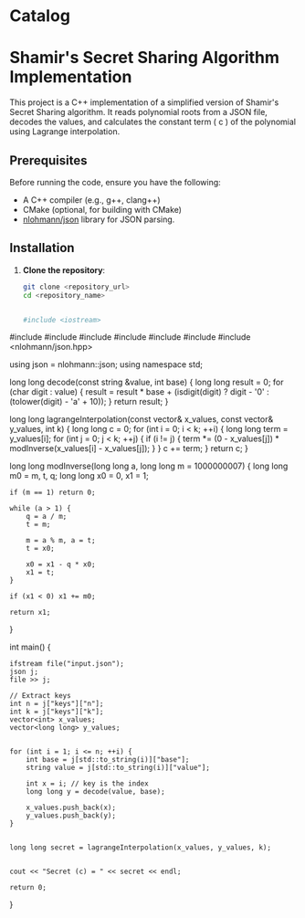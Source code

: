 # Catalog

# Shamir's Secret Sharing Algorithm Implementation

This project is a C++ implementation of a simplified version of Shamir's Secret Sharing algorithm. It reads polynomial roots from a JSON file, decodes the values, and calculates the constant term \( c \) of the polynomial using Lagrange interpolation.

## Prerequisites

Before running the code, ensure you have the following:

- A C++ compiler (e.g., g++, clang++)
- CMake (optional, for building with CMake)
- [nlohmann/json](https://github.com/nlohmann/json) library for JSON parsing.

## Installation

1. **Clone the repository**:
   ```bash
   git clone <repository_url>
   cd <repository_name>


   #include <iostream>
#include <fstream>
#include <sstream>
#include <map>
#include <vector>
#include <cmath>
#include <iomanip>
#include <nlohmann/json.hpp>

using json = nlohmann::json;
using namespace std;


long long decode(const string &value, int base) {
    long long result = 0;
    for (char digit : value) {
        result = result * base + (isdigit(digit) ? digit - '0' : (tolower(digit) - 'a' + 10));
    }
    return result;
}


long long lagrangeInterpolation(const vector<int>& x_values, const vector<long long>& y_values, int k) {
    long long c = 0;
    for (int i = 0; i < k; ++i) {
        long long term = y_values[i];
        for (int j = 0; j < k; ++j) {
            if (i != j) {
                term *= (0 - x_values[j]) * modInverse(x_values[i] - x_values[j]);
            }
        }
        c += term;
    }
    return c;
}


long long modInverse(long long a, long long m = 1000000007) {
    long long m0 = m, t, q;
    long long x0 = 0, x1 = 1;
    
    if (m == 1) return 0;

    while (a > 1) {
        q = a / m;
        t = m;

        m = a % m, a = t;
        t = x0;

        x0 = x1 - q * x0;
        x1 = t;
    }

    if (x1 < 0) x1 += m0;

    return x1;
}

int main() {
   
    ifstream file("input.json");
    json j;
    file >> j;

    // Extract keys
    int n = j["keys"]["n"];
    int k = j["keys"]["k"];
    vector<int> x_values;
    vector<long long> y_values;

   
    for (int i = 1; i <= n; ++i) {
        int base = j[std::to_string(i)]["base"];
        string value = j[std::to_string(i)]["value"];
        
        int x = i; // key is the index
        long long y = decode(value, base);
        
        x_values.push_back(x);
        y_values.push_back(y);
    }

 
    long long secret = lagrangeInterpolation(x_values, y_values, k);


    cout << "Secret (c) = " << secret << endl;

    return 0;
}


